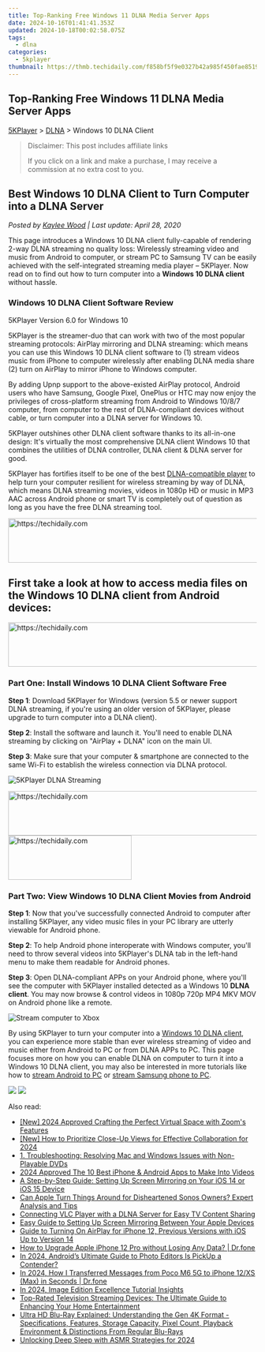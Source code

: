 ```yaml
---
title: Top-Ranking Free Windows 11 DLNA Media Server Apps
date: 2024-10-16T01:41:41.353Z
updated: 2024-10-18T00:02:58.075Z
tags:
  - dlna
categories:
  - 5kplayer
thumbnail: https://thmb.techidaily.com/f858bf5f9e0327b42a985f450fae85190a7aad26feb7ee5b800247a93a2f3bb0.png
---
```


## Top-Ranking Free Windows 11 DLNA Media Server Apps

[5KPlayer](https://tools.techidaily.com/5kplayer/products/) \> [DLNA](https://tools.techidaily.com/5kplayer/dlna/) \> Windows 10 DLNA Client

>  Disclaimer: This post includes affiliate links
>
>  If you click on a link and make a purchase, I may receive a commission at no extra cost to you.
>

## Best Windows 10 DLNA Client to Turn Computer into a DLNA Server

 _Posted by [Kaylee Wood](https://www.quora.com/profile/Amanda-Hu-21) | Last update: April 28, 2020_

This page introduces a Windows 10 DLNA client fully-capable of rendering 2-way DLNA streaming no quality loss: Wirelessly streaming video and music from Android to computer, or stream PC to Samsung TV can be easily achieved with the self-integrated streaming media player – 5KPlayer. Now read on to find out how to turn computer into a **Windows 10 DLNA client** without hassle.

### Windows 10 DLNA Client Software Review
5KPlayer Version 6.0 for Windows 10 

5KPlayer is the streamer-duo that can work with two of the most popular streaming protocols: AirPlay mirroring and DLNA streaming: which means you can use this Windows 10 DLNA client software to (1) stream videos music from iPhone to computer wirelessly after enabling DLNA media share (2) turn on AirPlay to mirror iPhone to Windows computer.

By adding Upnp support to the above-existed AirPlay protocol, Android users who have Samsung, Google Pixel, OnePlus or HTC may now enjoy the privileges of cross-platform streaming from Android to Windows 10/8/7 computer, from computer to the rest of DLNA-compliant devices without cable, or turn computer into a DLNA server for Windows 10.

 5KPlayer outshines other DLNA client software thanks to its all-in-one design: It's virtually the most comprehensive DLNA client Windows 10 that combines the utilities of DLNA controller, DLNA client & DLNA server for good. 

5KPlayer has fortifies itself to be one of the best [DLNA-compatible player](https://tools.techidaily.com/5kplayer/dlna/) to help turn your computer resilient for wireless streaming by way of DLNA, which means DLNA streaming movies, videos in 1080p HD or music in MP3 AAC across Android phone or smart TV is completely out of question as long as you have the free DLNA streaming tool. 

<!-- affiliate ads begin -->
<a href="https://appsumo.8odi.net/c/5597632/2049388/7443" target="_top" id="2049388">
  <img src="//a.impactradius-go.com/display-ad/7443-2049388" border="0" alt="https://techidaily.com" width="728" height="90"/>
</a>
<img height="0" width="0" src="https://appsumo.8odi.net/i/5597632/2049388/7443" style="position:absolute;visibility:hidden;" border="0" />
<!-- affiliate ads end -->

## First take a look at how to access media files on the Windows 10 DLNA client from Android devices:

<!-- affiliate ads begin -->
<a href="https://ephamedtechinc.pxf.io/c/5597632/2123512/26400" target="_top" id="2123512">
  <img src="//a.impactradius-go.com/display-ad/26400-2123512" border="0" alt="https://techidaily.com" width="728" height="90"/>
</a>
<img height="0" width="0" src="https://ephamedtechinc.pxf.io/i/5597632/2123512/26400" style="position:absolute;visibility:hidden;" border="0" />
<!-- affiliate ads end -->

### Part One: Install Windows 10 DLNA Client Software Free

**Step 1**: Download 5KPlayer for Windows (version 5.5 or newer support DLNA streaming, if you're using an older version of 5KPlayer, please upgrade to turn computer into a DLNA client). 

**Step 2**: Install the software and launch it. You'll need to enable DLNA streaming by clicking on "AirPlay + DLNA" icon on the main UI. 

**Step 3**: Make sure that your computer & smartphone are connected to the same Wi-Fi to establish the wireless connection via DLNA protocol. 

![5KPlayer DLNA Streaming](https://www.5kplayer.com/dlna/img/dlna-compliant-5kplayer.jpg) 

<!-- affiliate ads begin -->
<a href="https://appsumo.8odi.net/c/5597632/2130873/7443" target="_top" id="2130873">
  <img src="//a.impactradius-go.com/display-ad/7443-2130873" border="0" alt="https://techidaily.com" width="600" height="90"/>
</a>
<img height="0" width="0" src="https://appsumo.8odi.net/i/5597632/2130873/7443" style="position:absolute;visibility:hidden;" border="0" />
<!-- affiliate ads end -->

<!-- affiliate ads begin -->
<a href="https://bluettius.sjv.io/c/5597632/2139120/17108" target="_top" id="2139120">
  <img src="//a.impactradius-go.com/display-ad/17108-2139120" border="0" alt="https://techidaily.com" width="250" height="90"/>
</a>
<img height="0" width="0" src="https://bluettius.sjv.io/i/5597632/2139120/17108" style="position:absolute;visibility:hidden;" border="0" />
<!-- affiliate ads end -->

### Part Two: View Windows 10 DLNA Client Movies from Android

**Step 1**: Now that you've successfully connected Android to computer after installing 5KPlayer, any video music files in your PC library are utterly viewable for Android phone.

**Step 2**: To help Android phone interoperate with Windows computer, you'll need to throw several videos into 5KPlayer's DLNA tab in the left-hand menu to make them readable for Android phones. 

**Step 3**: Open DLNA-compliant APPs on your Android phone, where you'll see the computer with 5KPlayer installed detected as a Windows 10 **DLNA client**. You may now browse & control videos in 1080p 720p MP4 MKV MOV on Android phone like a remote. 

![Stream computer to Xbox](https://www.5kplayer.com/dlna/img/dlna-server.jpg) 

By using 5KPlayer to turn your computer into a [Windows 10 DLNA client](https://tools.techidaily.com/5kplayer/dlna/), you can experience more stable than ever wireless streaming of video and music either from Android to PC or from DLNA APPs to PC. This page focuses more on how you can enable DLNA on computer to turn it into a Windows 10 DLNA client, you may also be interested in more tutorials like how to [stream Android to PC](https://tools.techidaily.com/5kplayer/dlna/) or [stream Samsung phone to PC](https://tools.techidaily.com/5kplayer/dlna/). 

[![](https://www.5kplayer.com/dlna/../button/freedownwhitewin.png)](https://tools.techidaily.com/5kplayer/products/) [![](https://www.5kplayer.com/dlna/../button/freedownbackmac.png)](https://tools.techidaily.com/5kplayer/products/)

<ins class="adsbygoogle"
     style="display:block"
     data-ad-format="autorelaxed"
     data-ad-client="ca-pub-7571918770474297"
     data-ad-slot="1223367746"></ins>

<ins class="adsbygoogle"
     style="display:block"
     data-ad-client="ca-pub-7571918770474297"
     data-ad-slot="8358498916"
     data-ad-format="auto"
     data-full-width-responsive="true"></ins>

<span class="atpl-alsoreadstyle">Also read:</span>
<div><ul>
<li><a href="https://fox-cloud.techidaily.com/new-2024-approved-crafting-the-perfect-virtual-space-with-zooms-features/"><u>[New] 2024 Approved Crafting the Perfect Virtual Space with Zoom's Features</u></a></li>
<li><a href="https://article-files.techidaily.com/new-how-to-prioritize-close-up-views-for-effective-collaboration-for-2024/"><u>[New] How to Prioritize Close-Up Views for Effective Collaboration for 2024</u></a></li>
<li><a href="https://media-tips.techidaily.com/1-troubleshooting-resolving-mac-and-windows-issues-with-non-playable-dvds/"><u>1. Troubleshooting: Resolving Mac and Windows Issues with Non-Playable DVDs</u></a></li>
<li><a href="https://youtube-data.techidaily.com/approved-the-10-best-iphone-and-android-apps-to-make-into-videos/"><u>2024 Approved The 10 Best iPhone & Android Apps to Make Into Videos</u></a></li>
<li><a href="https://media-tips.techidaily.com/a-step-by-step-guide-setting-up-screen-mirroring-on-your-ios-14-or-ios-15-device/"><u>A Step-by-Step Guide: Setting Up Screen Mirroring on Your iOS 14 or iOS 15 Device</u></a></li>
<li><a href="https://techtrends.techidaily.com/can-apple-turn-things-around-for-disheartened-sonos-owners-expert-analysis-and-tips/"><u>Can Apple Turn Things Around for Disheartened Sonos Owners? Expert Analysis and Tips</u></a></li>
<li><a href="https://media-tips.techidaily.com/connecting-vlc-player-with-a-dlna-server-for-easy-tv-content-sharing/"><u>Connecting VLC Player with a DLNA Server for Easy TV Content Sharing</u></a></li>
<li><a href="https://media-tips.techidaily.com/easy-guide-to-setting-up-screen-mirroring-between-your-apple-devices/"><u>Easy Guide to Setting Up Screen Mirroring Between Your Apple Devices</u></a></li>
<li><a href="https://media-tips.techidaily.com/guide-to-turning-on-airplay-for-iphone-12-previous-versions-with-ios-up-to-version-14/"><u>Guide to Turning On AirPlay for iPhone 12, Previous Versions with iOS Up to Version 14</u></a></li>
<li><a href="https://techidaily.com/how-to-upgrade-apple-iphone-12-pro-without-losing-any-data-drfone-by-drfone-ios-system-repair-ios-system-repair/"><u>How to Upgrade Apple iPhone 12 Pro without Losing Any Data? | Dr.fone</u></a></li>
<li><a href="https://extra-resources.techidaily.com/in-2024-androids-ultimate-guide-to-photo-editors-is-pickup-a-contender/"><u>In 2024, Android’s Ultimate Guide to Photo Editors Is PickUp a Contender?</u></a></li>
<li><a href="https://android-transfer.techidaily.com/in-2024-how-i-transferred-messages-from-poco-m6-5g-to-iphone-12xs-max-in-seconds-drfone-by-drfone-transfer-from-android-transfer-from-android/"><u>In 2024, How I Transferred Messages from Poco M6 5G to iPhone 12/XS (Max) in Seconds | Dr.fone</u></a></li>
<li><a href="https://some-knowledge.techidaily.com/in-2024-image-edition-excellence-tutorial-insights/"><u>In 2024, Image Edition Excellence Tutorial Insights</u></a></li>
<li><a href="https://media-tips.techidaily.com/top-rated-television-streaming-devices-the-ultimate-guide-to-enhancing-your-home-entertainment/"><u>Top-Rated Television Streaming Devices: The Ultimate Guide to Enhancing Your Home Entertainment</u></a></li>
<li><a href="https://media-tips.techidaily.com/ultra-hd-blu-ray-explained-understanding-the-gen-4k-format-specifications-features-storage-capacity-pixel-count-playback-environment-and-distinctions-from-r7/"><u>Ultra HD Blu-Ray Explained: Understanding the Gen 4K Format - Specifications, Features, Storage Capacity, Pixel Count, Playback Environment & Distinctions From Regular Blu-Rays</u></a></li>
<li><a href="https://some-approaches.techidaily.com/unlocking-deep-sleep-with-asmr-strategies-for-2024/"><u>Unlocking Deep Sleep with ASMR Strategies for 2024</u></a></li>
</ul></div>

